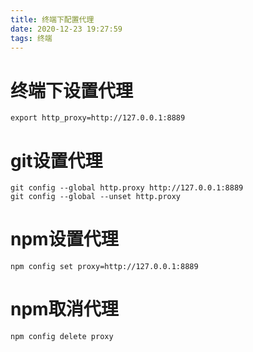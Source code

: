 ```yaml
---
title: 终端下配置代理
date: 2020-12-23 19:27:59
tags: 终端
---
```

# 终端下设置代理
```
export http_proxy=http://127.0.0.1:8889
```
# git设置代理
```
git config --global http.proxy http://127.0.0.1:8889
git config --global --unset http.proxy
```
# npm设置代理
```
npm config set proxy=http://127.0.0.1:8889
```
# npm取消代理
```
npm config delete proxy
```
